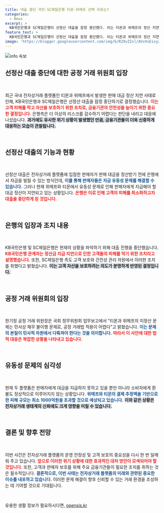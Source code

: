 ```yaml
---
title: 대출 중단 국민·SC제일은행 티몬·위메프 선택 이유는?
categories:
  - News
excerpt: >
  KB국민은행과 SC제일은행이 선정산 대출을 잠정 중단했다. 이는 티몬과 위메프의 정산 지연으로 인한 고객 피해를 방지하기 위한 조치로, 피해 규모는 최소 1000억원에 달할 것으로 예상된다. 상세한 이유와 향후 계획은? 클릭해 확인해보세요!
feature_text: >
  KB국민은행과 SC제일은행이 선정산 대출을 잠정 중단했다. 이는 티몬과 위메프의 정산 지연으로 인한 고객 피해를 방지하기 위한 조치로, 피해 규모는 최소 1000억원에 달할 것으로 예상된다. 상세한 이유와 향후 계획은? 클릭해 확인해보세요!
image: 'https://blogger.googleusercontent.com/img/b/R29vZ2xl/AVvXsEixyZcFfHzMRdzZMjFBmAUKJYCLCGyLL1o632UiGVXcaFdKo_bkvkuCioo0uUKlGfBVcT3P84aROyZIXSBEx3Aw5nCQ3pTgDom1WDC4m8eifvWiAmWEEVb4x6G_l8C0QH225ldMjyaFvpxGEBGNO37VmDTDMHGhJPq73UglMfDca1-0aw/s1600/blogspot.png'
---
```


<p><img src="https://blogger.googleusercontent.com/img/b/R29vZ2xl/AVvXsEixyZcFfHzMRdzZMjFBmAUKJYCLCGyLL1o632UiGVXcaFdKo_bkvkuCioo0uUKlGfBVcT3P84aROyZIXSBEx3Aw5nCQ3pTgDom1WDC4m8eifvWiAmWEEVb4x6G_l8C0QH225ldMjyaFvpxGEBGNO37VmDTDMHGhJPq73UglMfDca1-0aw/s1600/blogspot.png" alt="info 속보" /></p>

<h2 data-ke-size="size26">선정산 대출 중단에 대한 공정 거래 위원회 입장</h2>

<p data-ke-size="size16">&nbsp;</p>

<p>최근 국내 전자상거래 플랫폼인 티몬과 위메프에서 발생한 판매 대금 정산 지연 사태로 인해, KB국민은행과 SC제일은행은 선정산 대출을 잠정 중단하기로 결정했습니다. <b><span style="color: #ee2323;">이는 고객 피해를 막고 자산을 보호하기 위한 조치로, 금융기관의 안전성을 높이기 위한 중요한 결정입니다.</span></b> 은행측은 더 이상의 리스크를 감수하기 어렵다는 판단을 내리고 대응에 나섰습니다. <b><span style="background-color: #21538527;">과거에도 유사한 위기 상황이 발생했던 만큼, 금융기관들이 더욱 신중하게 대응하는 모습이 관찰됩니다.</span></b></p>

<p data-ke-size="size16">&nbsp;</p>

<h2 data-ke-size="size26">선정산 대출의 기능과 현황</h2>

<p data-ke-size="size16">&nbsp;</p>

<p>선정산 대출은 전자상거래 플랫폼에 입점한 판매자가 판매 대금을 정산받기 전에 은행에서 자금을 빌릴 수 있는 방식인데, <b><span style="color: #1a5490;">이를 통해 판매자들은 자금 유동성 문제를 해결할 수 있습니다.</span></b> 그러나 현재 위메프와 티몬에서 유동성 문제로 인해 판매자에게 지급해야 할 대금 정산이 지연되고 있는 상황입니다. <b><span style="color: #ee2323;">은행은 이로 인해 고객의 피해를 최소화하고자 대출을 중단하게 된 것입니다.</span></b></p>

<p data-ke-size="size16">&nbsp;</p>

<h2 data-ke-size="size26">은행의 입장과 조치 내용</h2>

<p data-ke-size="size16">&nbsp;</p>

<p>KB국민은행 및 SC제일은행은 현재의 상황을 파악하기 위해 대출 진행을 중단했습니다. <b><span style="color: #ee2323;">KB국민은행 관계자는 정산금 지급 지연으로 인한 고객들의 피해를 막기 위한 조치라고 설명했습니다.</span></b> 또한, SC제일은행 측도 고객 보호와 건전성 관리 차원에서 이러한 조치를 취했다고 밝혔습니다. <b><span style="background-color: #21538527;">이는 고객 자산을 보호하려는 의도가 분명하게 반영된 결정입니다.</span></b></p>

<p data-ke-size="size16">&nbsp;</p>

<h2 data-ke-size="size26">공정 거래 위원회의 입장</h2>

<p data-ke-size="size16">&nbsp;</p>

<p>한기정 공정 거래 위원장은 국회 정무위원회 업무보고에서 "티몬과 위메프의 미정산 문제는 민사상 채무 불이행 문제로, 공정 거래법 적용이 어렵다"고 밝혔습니다. <b><span style="color: #1a5490;">이는 문제의 본질이 민사적 차원에서 다뤄져야 한다는 것을 의미합니다.</span></b> <b><span style="color: #ee2323;">따라서 이 사안에 대한 법적 대응은 복잡한 상황을 나타내고 있습니다.</span></b></p>

<p data-ke-size="size16">&nbsp;</p>

<h2 data-ke-size="size26">유동성 문제의 심각성</h2>

<p data-ke-size="size16">&nbsp;</p>

<p>현재 두 플랫폼은 판매자에게 대금을 지급하지 못하고 있을 뿐만 아니라 소비자에게 환불도 정상적으로 이루어지지 않는 상황입니다. <b><span style="color: #1a5490;">위메프와 티몬의 결제 추정액을 기반으로 한 피해 규모는 최소 1000억원을 초과할 것으로 예상되고 있습니다.</span></b> <b><span style="background-color: #21538527;">이와 같은 상황은 전자상거래 생태계의 신뢰에도 크게 영향을 미칠 수 있습니다.</span></b></p>

<p data-ke-size="size16">&nbsp;</p>

<h2 data-ke-size="size26">결론 및 향후 전망</h2>

<p data-ke-size="size16">&nbsp;</p>

<p>이번 사건은 전자상거래 플랫폼의 운영 안정성 및 고객 보호의 중요성을 다시 한 번 일깨워 주고 있습니다. <b><span style="color: #ee2323;">앞으로 이러한 위기 상황에 대한 효과적인 대처 방안이 모색되어야 할 것입니다.</span></b> 또한, 고객과 판매자 보호를 위해 주요 금융기관들이 필요한 조치를 취하는 것은 필수적입니다. <b><span style="color: #1a5490;">결론적으로, 이번 사태는 전자상거래 플랫폼의 미래와 관련된 중요한 이슈를 내포하고 있습니다.</span></b> 이러한 문제 해결이 향후 신뢰할 수 있는 거래 환경을 조성하는 데 기여할 것으로 기대됩니다. </p>

<p data-ke-size="size16">&nbsp;</p>
유용한 생활 정보가 필요하시다면, <a href="https://opensis.kr" rel="dofollow">opensis.kr</a>


